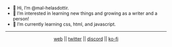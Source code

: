 - 👋 Hi, I’m @mal-helasdottir.
- 👀 I’m interested in learning new things and growing as a writer and a person!
- 🌱 I’m currently learning css, html, and javascript.
<hr color="hotpink">
<p align="center"><a href="http://mare-stellarum.uwu.ai">web</a> || <a href="http://www.twitter.com/mare_stellarum">twitter</a> || <a href="https://discordapp.com/users/mal-helasdottir#9354">discord</a> || <a href="https://ko-fi.com/mare_stellarum">ko-fi</a></p>

<!---
mal-helasdottir/mal-helasdottir is a ✨ special ✨ repository because its `README.md` (this file) appears on your GitHub profile.
You can click the Preview link to take a look at your changes.
--->
